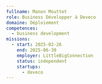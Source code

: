 ```yaml
---
fullname: Manon Mouttet
role: Business Développer à Deveco
domaine: Déploiement
competences:
  - business development
missions:
  - start: 2025-02-26
    end: 2025-06-30
    employer: LittleBigConnection
    status: independent
    startups:
      - deveco
---
```


